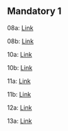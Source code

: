 ## Mandatory 1

08a: [Link]()

08b: [Link]()

10a: [Link]()

10b: [Link]()

11a: [Link]()

11b: [Link]()

12a: [Link]()

13a: [Link]()
